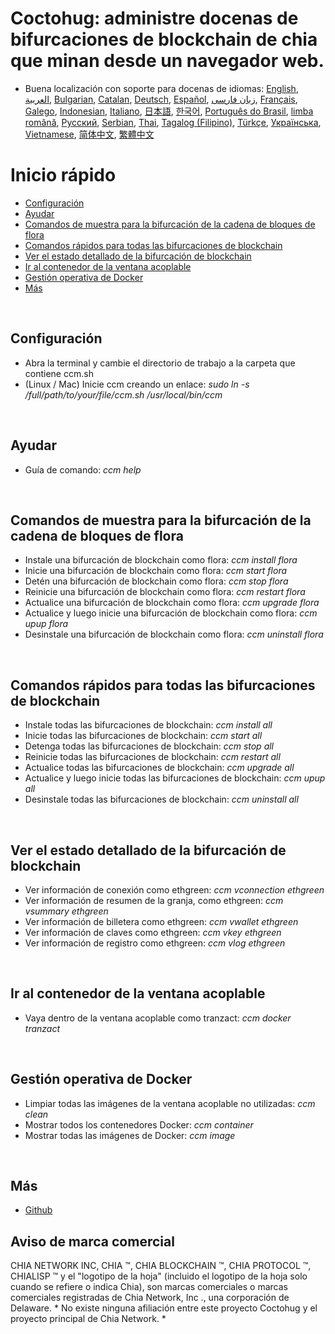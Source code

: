 # Coctohug: administre docenas de bifurcaciones de blockchain de chia que minan desde un navegador web.
- Buena localización con soporte para docenas de idiomas: [English](./ccm_en.md), [العربية](./ccm_ar.md), [Bulgarian](./ccm_bg.md), [Catalan](./ccm_ca.md), [Deutsch](./ccm_de.md), [Español](./ccm_es.md), [زبان فارسی](./ccm_fa.md), [Français](./ccm_fr.md), [Galego](./ccm_gl.md), [Indonesian](./ccm_id.md), [Italiano](./ccm_it.md), [日本語](./ccm_ja.md), [한국어](./ccm_ko.md), [Português do Brasil](./ccm_pt.md), [limba română](./ccm_ro.md), [Русский](./ccm_ru.md), [Serbian](./ccm_sr.md), [Thai](./ccm_th.md), [Tagalog (Filipino)](./ccm_tl.md), [Türkçe](./ccm_tr.md), [Українська](./ccm_uk.md), [Vietnamese](./ccm_vi.md), [简体中文](./ccm_zh-CN.md), [繁體中文](./ccm_zh-TW.md)


# Inicio rápido
  - [Configuración](#ccm-setup)
  - [Ayudar](#ccm-help)
  - [Comandos de muestra para la bifurcación de la cadena de bloques de flora](#ccm-sample)
  - [Comandos rápidos para todas las bifurcaciones de blockchain](#ccm-all)
  - [Ver el estado detallado de la bifurcación de blockchain](#ccm-view)
  - [Ir al contenedor de la ventana acoplable](#ccm-docker)
  - [Gestión operativa de Docker](#ccm-docker-manage)
  - [Más](#ccm-more)
  

<p id="ccm-setup">&nbsp;</p>

## Configuración
- Abra la terminal y cambie el directorio de trabajo a la carpeta que contiene ccm.sh
- (Linux / Mac) Inicie ccm creando un enlace: <i>sudo ln -s /full/path/to/your/file/ccm.sh /usr/local/bin/ccm</i>


<p id="ccm-help">&nbsp;</p>

## Ayudar
- Guía de comando: <i>ccm help</i>


<p id="ccm-sample">&nbsp;</p>

## Comandos de muestra para la bifurcación de la cadena de bloques de flora
- Instale una bifurcación de blockchain como flora: <i>ccm install flora</i>
- Inicie una bifurcación de blockchain como flora: <i>ccm start flora</i>
- Detén una bifurcación de blockchain como flora: <i>ccm stop flora</i>
- Reinicie una bifurcación de blockchain como flora: <i>ccm restart flora</i>
- Actualice una bifurcación de blockchain como flora: <i>ccm upgrade flora</i>
- Actualice y luego inicie una bifurcación de blockchain como flora: <i>ccm upup flora</i>
- Desinstale una bifurcación de blockchain como flora: <i>ccm uninstall flora</i>


<p id="ccm-all">&nbsp;</p>

## Comandos rápidos para todas las bifurcaciones de blockchain
- Instale todas las bifurcaciones de blockchain: <i>ccm install all</i>
- Inicie todas las bifurcaciones de blockchain: <i>ccm start all</i>
- Detenga todas las bifurcaciones de blockchain: <i>ccm stop all</i>
- Reinicie todas las bifurcaciones de blockchain: <i>ccm restart all</i>
- Actualice todas las bifurcaciones de blockchain: <i>ccm upgrade all</i>
- Actualice y luego inicie todas las bifurcaciones de blockchain: <i>ccm upup all</i>
- Desinstale todas las bifurcaciones de blockchain: <i>ccm uninstall all</i>


<p id="ccm-view">&nbsp;</p>

## Ver el estado detallado de la bifurcación de blockchain
- Ver información de conexión como ethgreen: <i>ccm vconnection ethgreen</i>
- Ver información de resumen de la granja, como ethgreen: <i>ccm vsummary ethgreen</i>
- Ver información de billetera como ethgreen: <i>ccm vwallet ethgreen</i>
- Ver información de claves como ethgreen: <i>ccm vkey ethgreen</i>
- Ver información de registro como ethgreen: <i>ccm vlog ethgreen</i>


<p id="ccm-docker">&nbsp;</p>

## Ir al contenedor de la ventana acoplable
- Vaya dentro de la ventana acoplable como tranzact: <i>ccm docker tranzact</i>


<p id="ccm-docker-manage">&nbsp;</p>

## Gestión operativa de Docker
- Limpiar todas las imágenes de la ventana acoplable no utilizadas: <i>ccm clean</i>
- Mostrar todos los contenedores Docker: <i>ccm container</i>
- Mostrar todas las imágenes de Docker: <i>ccm image</i>


<p id="ccm-more">&nbsp;</p>

## Más
- [Github](https://github.com/raingggg/coctohug-manager)

## Aviso de marca comercial
CHIA NETWORK INC, CHIA ™, CHIA BLOCKCHAIN ​​™, CHIA PROTOCOL ™, CHIALISP ™ y el &#34;logotipo de la hoja&#34; (incluido el logotipo de la hoja solo cuando se refiere o indica Chia), son marcas comerciales o marcas comerciales registradas de Chia Network, Inc ., una corporación de Delaware. * No existe ninguna afiliación entre este proyecto Coctohug y el proyecto principal de Chia Network. *
 
 
 
 
